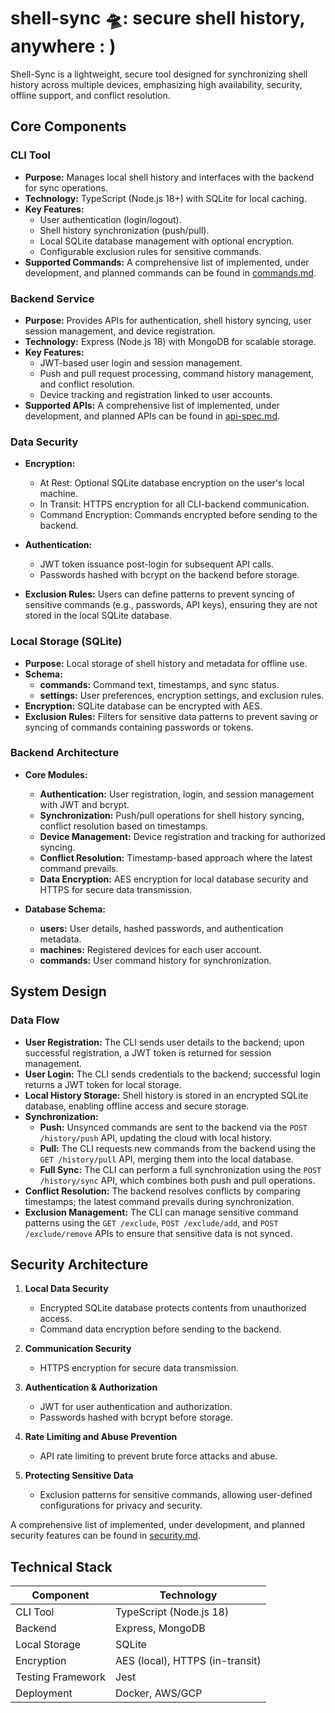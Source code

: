 # shell-sync 🛸: secure shell history, anywhere : ) 

Shell-Sync is a lightweight, secure tool designed for synchronizing shell history across multiple devices, emphasizing high availability, security, offline support, and conflict resolution.

## Core Components

### CLI Tool
- **Purpose:** Manages local shell history and interfaces with the backend for sync operations.
- **Technology:** TypeScript (Node.js 18+) with SQLite for local caching.
- **Key Features:**
  - User authentication (login/logout).
  - Shell history synchronization (push/pull).
  - Local SQLite database management with optional encryption.
  - Configurable exclusion rules for sensitive commands.
- **Supported Commands:** A comprehensive list of implemented, under development, and planned commands can be found in [commands.md](commands.md).

### Backend Service
- **Purpose:** Provides APIs for authentication, shell history syncing, user session management, and device registration.
- **Technology:** Express (Node.js 18) with MongoDB for scalable storage.
- **Key Features:**
  - JWT-based user login and session management.
  - Push and pull request processing, command history management, and conflict resolution.
  - Device tracking and registration linked to user accounts.
- **Supported APIs:** A comprehensive list of implemented, under development, and planned APIs can be found in [api-spec.md](api-spec.md).

### Data Security
- **Encryption:**
  - At Rest: Optional SQLite database encryption on the user's local machine.
  - In Transit: HTTPS encryption for all CLI-backend communication.
  - Command Encryption: Commands encrypted before sending to the backend.

- **Authentication:**
  - JWT token issuance post-login for subsequent API calls.
  - Passwords hashed with bcrypt on the backend before storage.

- **Exclusion Rules:** Users can define patterns to prevent syncing of sensitive commands (e.g., passwords, API keys), ensuring they are not stored in the local SQLite database.

### Local Storage (SQLite)
- **Purpose:** Local storage of shell history and metadata for offline use.
- **Schema:**
  - **commands:** Command text, timestamps, and sync status.
  - **settings:** User preferences, encryption settings, and exclusion rules.
- **Encryption:** SQLite database can be encrypted with AES.
- **Exclusion Rules:** Filters for sensitive data patterns to prevent saving or syncing of commands containing passwords or tokens.

### Backend Architecture
- **Core Modules:**
  - **Authentication:** User registration, login, and session management with JWT and bcrypt.
  - **Synchronization:** Push/pull operations for shell history syncing, conflict resolution based on timestamps.
  - **Device Management:** Device registration and tracking for authorized syncing.
  - **Conflict Resolution:** Timestamp-based approach where the latest command prevails.
  - **Data Encryption:** AES encryption for local database security and HTTPS for secure data transmission.

- **Database Schema:**
  - **users:** User details, hashed passwords, and authentication metadata.
  - **machines:** Registered devices for each user account.
  - **commands:** User command history for synchronization.

## System Design

### Data Flow
- **User Registration:** The CLI sends user details to the backend; upon successful registration, a JWT token is returned for session management.
- **User Login:** The CLI sends credentials to the backend; successful login returns a JWT token for local storage.
- **Local History Storage:** Shell history is stored in an encrypted SQLite database, enabling offline access and secure storage.
- **Synchronization:**
  - **Push:** Unsynced commands are sent to the backend via the `POST /history/push` API, updating the cloud with local history.
  - **Pull:** The CLI requests new commands from the backend using the `GET /history/pull` API, merging them into the local database.
  - **Full Sync:** The CLI can perform a full synchronization using the `POST /history/sync` API, which combines both push and pull operations.
- **Conflict Resolution:** The backend resolves conflicts by comparing timestamps; the latest command prevails during synchronization.
- **Exclusion Management:** The CLI can manage sensitive command patterns using the `GET /exclude`, `POST /exclude/add`, and `POST /exclude/remove` APIs to ensure that sensitive data is not synced.

## Security Architecture

1. **Local Data Security**
   - Encrypted SQLite database protects contents from unauthorized access.
   - Command data encryption before sending to the backend.

2. **Communication Security**
   - HTTPS encryption for secure data transmission.

3. **Authentication & Authorization**
   - JWT for user authentication and authorization.
   - Passwords hashed with bcrypt before storage.

4. **Rate Limiting and Abuse Prevention**
   - API rate limiting to prevent brute force attacks and abuse.

5. **Protecting Sensitive Data**
   - Exclusion patterns for sensitive commands, allowing user-defined configurations for privacy and security.

A comprehensive list of implemented, under development, and planned security features can be found in [security.md](./security.md).

## Technical Stack

| Component        | Technology                |
|------------------|---------------------------|
| CLI Tool         | TypeScript (Node.js 18)   |
| Backend          | Express, MongoDB          |
| Local Storage    | SQLite                    |
| Encryption       | AES (local), HTTPS (in-transit) |
| Testing Framework| Jest                      |
| Deployment       | Docker, AWS/GCP           |

